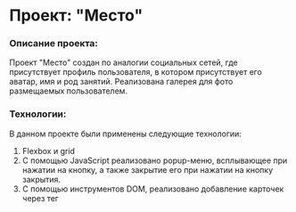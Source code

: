 # Проект: "Место"

### Описание проекта:

Проект "Место" создан по аналогии социальных сетей, где присутствует профиль пользователя, в котором присутствует его аватар, имя и род занятий. Реализована галерея для фото размещаемых пользователем.

### Технологии:

В данном проекте были применены следующие технологии:
1. Flexbox и grid
2. С помощью JavaScript реализовано popup-меню, всплывающее при нажатии на кнопку, а также закрытие его при нажатии на кнопку закрытия.
3. С помощью инструментов DOM, реализовано добавление карточек через тег <template>, а также форма добавляния карточек от пользователя.
4. Реализовано увеличение изображений в галерее по клику пользователя.
5. Подключена валидация форм на странице с помощью JS.  
Ссылка на GitHubPages: https://anton-allo.github.io/mesto/index.html
